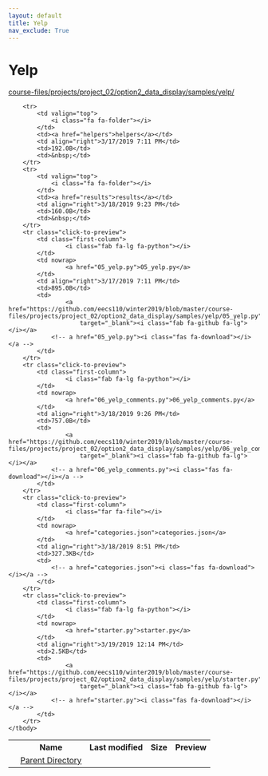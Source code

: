 ```yaml
---
layout: default
title: Yelp
nav_exclude: True
---
```


# Yelp

[course-files/projects/project_02/option2_data_display/samples/yelp/](.)

<table class="tbl-files">
    <tbody>
        <tr>
            <th valign="top"></th>
            <th>Name</th>
            <th>Last modified</th>
            <th>Size</th>
            <th>Preview</th>
        </tr>
        <tr>
            <td valign="top">
                <i class="fa fa-folder-open"></i>
            </td>
            <td><a href="../">Parent Directory</a></td>
            <td>&nbsp;</td>
            <td>&nbsp;</td>
            <td>&nbsp;</td>
        </tr>

        <tr>
            <td valign="top">
                <i class="fa fa-folder"></i>
            </td>
            <td><a href="helpers">helpers</a></td>
            <td align="right">3/17/2019 7:11 PM</td>
            <td>192.0B</td>
            <td>&nbsp;</td>
        </tr>
        <tr>
            <td valign="top">
                <i class="fa fa-folder"></i>
            </td>
            <td><a href="results">results</a></td>
            <td align="right">3/18/2019 9:23 PM</td>
            <td>160.0B</td>
            <td>&nbsp;</td>
        </tr>
        <tr class="click-to-preview">
            <td class="first-column">
                    <i class="fab fa-lg fa-python"></i>
            </td>
            <td nowrap>
                    <a href="05_yelp.py">05_yelp.py</a>
            </td>
            <td align="right">3/17/2019 7:11 PM</td>
            <td>895.0B</td>
            <td>
                    <a href="https://github.com/eecs110/winter2019/blob/master/course-files/projects/project_02/option2_data_display/samples/yelp/05_yelp.py" 
                        target="_blank"><i class="fab fa-github fa-lg"></i></a>
                <!-- a href="05_yelp.py"><i class="fas fa-download"></i></a -->
            </td>
        </tr>
        <tr class="click-to-preview">
            <td class="first-column">
                    <i class="fab fa-lg fa-python"></i>
            </td>
            <td nowrap>
                    <a href="06_yelp_comments.py">06_yelp_comments.py</a>
            </td>
            <td align="right">3/18/2019 9:26 PM</td>
            <td>757.0B</td>
            <td>
                    <a href="https://github.com/eecs110/winter2019/blob/master/course-files/projects/project_02/option2_data_display/samples/yelp/06_yelp_comments.py" 
                        target="_blank"><i class="fab fa-github fa-lg"></i></a>
                <!-- a href="06_yelp_comments.py"><i class="fas fa-download"></i></a -->
            </td>
        </tr>
        <tr class="click-to-preview">
            <td class="first-column">
                    <i class="far fa-file"></i>
            </td>
            <td nowrap>
                    <a href="categories.json">categories.json</a>
            </td>
            <td align="right">3/18/2019 8:51 PM</td>
            <td>327.3KB</td>
            <td>
                <!-- a href="categories.json"><i class="fas fa-download"></i></a -->
            </td>
        </tr>
        <tr class="click-to-preview">
            <td class="first-column">
                    <i class="fab fa-lg fa-python"></i>
            </td>
            <td nowrap>
                    <a href="starter.py">starter.py</a>
            </td>
            <td align="right">3/19/2019 12:14 PM</td>
            <td>2.5KB</td>
            <td>
                    <a href="https://github.com/eecs110/winter2019/blob/master/course-files/projects/project_02/option2_data_display/samples/yelp/starter.py" 
                        target="_blank"><i class="fab fa-github fa-lg"></i></a>
                <!-- a href="starter.py"><i class="fas fa-download"></i></a -->
            </td>
        </tr>
    </tbody>
</table>


